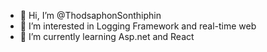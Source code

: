 - 👋 Hi, I’m @ThodsaphonSonthiphin
- 👀 I’m interested in Logging Framework and real-time web
- 🌱 I’m currently learning Asp.net and React

<!---
ThodsaphonSonthiphin/ThodsaphonSonthiphin is a ✨ special ✨ repository because its `README.md` (this file) appears on your GitHub profile.
You can click the Preview link to take a look at your changes.
--->
